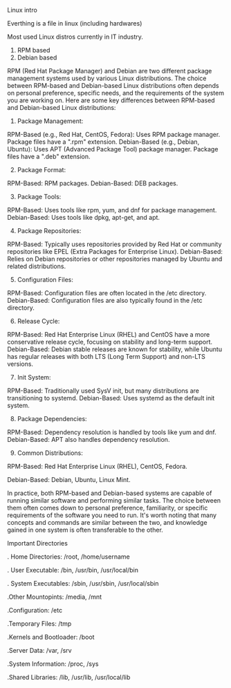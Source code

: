 Linux intro

Everthing is a file in linux (including hardwares)

Most used Linux distros currently in IT industry.
1. RPM based
2. Debian based

RPM (Red Hat Package Manager) and Debian are two different package management systems used by various Linux distributions. The choice between RPM-based and Debian-based Linux distributions often depends on personal preference, specific needs, and the requirements of the system you are working on. Here are some key differences between RPM-based and Debian-based Linux distributions:

1. Package Management:

RPM-Based (e.g., Red Hat, CentOS, Fedora): Uses RPM package manager. Package files have a ".rpm" extension.
Debian-Based (e.g., Debian, Ubuntu): Uses APT (Advanced Package Tool) package manager. Package files have a ".deb" extension.

2. Package Format:

RPM-Based: RPM packages.
Debian-Based: DEB packages.

3. Package Tools:

RPM-Based: Uses tools like rpm, yum, and dnf for package management.
Debian-Based: Uses tools like dpkg, apt-get, and apt.

4. Package Repositories:

RPM-Based: Typically uses repositories provided by Red Hat or community repositories like EPEL (Extra Packages for Enterprise Linux).
Debian-Based: Relies on Debian repositories or other repositories managed by Ubuntu and related distributions.

5. Configuration Files:

RPM-Based: Configuration files are often located in the /etc directory.
Debian-Based: Configuration files are also typically found in the /etc directory.

6. Release Cycle:

RPM-Based: Red Hat Enterprise Linux (RHEL) and CentOS have a more conservative release cycle, focusing on stability and long-term support.
Debian-Based: Debian stable releases are known for stability, while Ubuntu has regular releases with both LTS (Long Term Support) and non-LTS versions.

7. Init System:

RPM-Based: Traditionally used SysV init, but many distributions are transitioning to systemd.
Debian-Based: Uses systemd as the default init system.

8. Package Dependencies:

RPM-Based: Dependency resolution is handled by tools like yum and dnf.
Debian-Based: APT also handles dependency resolution.

9. Common Distributions:

RPM-Based: Red Hat Enterprise Linux (RHEL), CentOS, Fedora.

Debian-Based: Debian, Ubuntu, Linux Mint.


In practice, both RPM-based and Debian-based systems are capable of running similar software and performing similar tasks. The choice between them often comes down to personal preference, familiarity, or specific requirements of the software you need to run. It's worth noting that many concepts and commands are similar between the two, and knowledge gained in one system is often transferable to the other.



Important Directories

. Home Directories: /root, /home/username

. User Executable: /bin,  /usr/bin, /usr/local/bin

. System Executables: /sbin, /usr/sbin, /usr/local/sbin

.Other Mountopints: /media, /mnt

.Configuration: /etc

.Temporary Files: /tmp

.Kernels and Bootloader: /boot

.Server Data: /var, /srv

.System Information: /proc, /sys

.Shared Libraries: /lib, /usr/lib, /usr/local/lib
